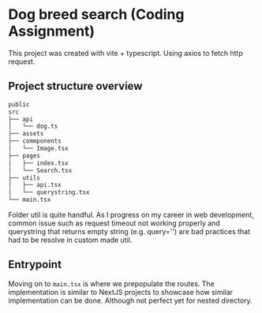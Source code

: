 # Dog breed search (Coding Assignment)

This project was created with vite + typescript. Using axios to fetch http request.

## Project structure overview

```sh
public
src
├── api
│   └── dog.ts
├── assets
├── commponents
│   └── Image.tsx
├── pages
│   ├── index.tsx
│   └── Search.tsx
├── utils
│   ├── api.tsx
│   └── querystring.tsx
└── main.tsx
```

Folder util is quite handful. As I progress on my career in web development, common issue such as request timeout not working properly and querystring that returns empty string (e.g. query='') are bad practices that had to be resolve in custom made util.

## Entrypoint

Moving on to `main.tsx` is where we prepopulate the routes. The implementation is similar to NextJS projects to showcase how similar implementation can be done. Although not perfect yet for nested directory.

